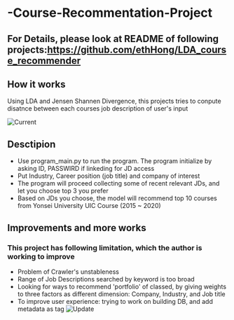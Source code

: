 # -Course-Recommentation-Project

## For Details, please look at README of following projects:https://github.com/ethHong/LDA_course_recommender

## How it works
Using LDA and Jensen Shannen Divergence, this projects tries to conpute disatnce between each courses job description of user's input

![Current](https://user-images.githubusercontent.com/43837843/99258349-c78d6700-285b-11eb-8b48-203647830d03.png)



## Desctipion
* Use program_main.py to run the program. The program initialize by asking ID, PASSWIRD if linkeding for JD access
* Put Industry, Career position (job title) and company of interest
* The program will proceed collecting some of recent relevant JDs, and let you choose top 3 you prefer
* Based on JDs you choose, the model will recommend top 10 courses from Yonsei University UIC Course (2015 ~ 2020)

## Improvements and more works
### This project has following limitation, which the author is working to improve
* Problem of Crawler's unstableness
* Range of Job Descriptions searched by keyword is too broad
* Looking for ways to recommend 'portfolio' of classed, by giving weights to three factors as different dimension: Company, Industry, and Job title
* To improve user experience: trying to work on building DB, and add metadata as tag
  ![Update](/Users/HongSukhyun/Desktop/GitHub/-Course-Recommentation-Project/image/Update.png)
